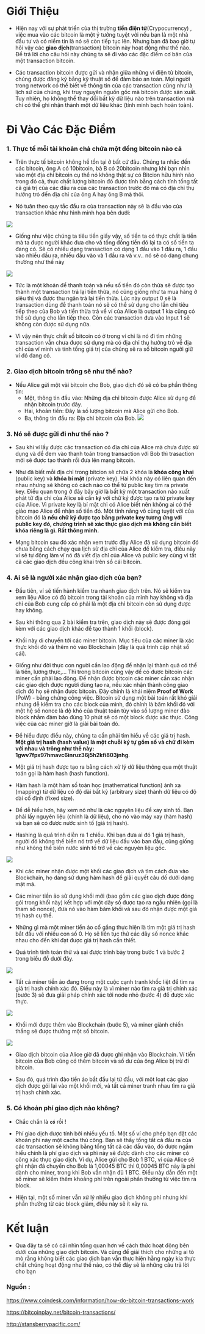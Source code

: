 # Giới Thiệu
- Hiện nay với sự phát triển của thị trường **tiền điện tử**(Crypocurrency) , việc mua vào các bitcoin là một ý tưởng tuyệt vời nếu bạn là một nhà đầu tư và có niềm tin là nó sẽ còn tiếp tục lên. Nhưng bạn đã bao giờ tự hỏi vậy các **giao dịch**(transaction) bitcoin này hoạt động như thế nào. Để trả lời cho câu hỏi này chúng ta sẽ đi vào các đặc điểm cơ bản của một transaction bitcoin.

- Các transaction bitcoin được gửi và nhận giữa những ví điện tử bitcoin, chúng được đăng ký bằng kỹ thuật số để đảm bảo an toàn. Mọi người trong network có thể biết về thông tin của các transaction cũng như là lịch sử của chúng, khi truy nguyên nguồn gốc mà bitcoin được sản xuất. Tuy nhiên, họ không thể thay đổi bất kỳ dữ liệu nào trên transaction mà chỉ có thể ghi nhận thành một dữ liệu khác (tính minh bạch hoàn toàn).

# Đi Vào Các Đặc Điểm
### 1. Thực tế mỗi tài khoản chả chứa một đồng bitcoin nào cả
- Trên thực tế bitcoin không hề tồn tại ở bất cứ đâu. Chúng ta nhắc đến các bitcoin, ông A có 10bitcoin, bà B có 20bitcoin nhưng khi bạn nhìn vào một địa chỉ bitcoin cụ thể nó không thật sự có Bitcion hữu hình nào trong đó cả, thực chất lượng bitcoin đó được tính bằng cách tính tổng tất cả giá trị của các đầu ra của các transaction trước đó mà có địa chỉ thụ hưởng trỏ đến địa chỉ của ông A hay ông B mà thôi.

- Nó tuân theo quy tắc đầu ra của transaction này sẽ là đầu vào của transaction khác như hình minh họa bên dưới:

![](https://images.viblo.asia/8edf951b-ad6c-4bb7-b67c-8f60fc1e08c0.png)

- Giống như việc chúng ta tiêu tiền giấy vậy, số tiền ta có thực chất là tiền mà ta được người khác đưa cho và tổng đống tiền đó lại ta có số tiền ta đang có. Sẽ có nhiều dạng transaction có dạng 1 đầu vào 1 đầu ra, 1 đầu vào nhiều đầu ra, nhiều đầu vào và 1 đầu ra và v.v.. nó sẽ có dạng chung thường như thế này

![](https://images.viblo.asia/cbdbd442-80a2-4911-b9f4-2e3d85248d6e.png)

- Tức là một khoản để thanh toán và nếu số tiền đó còn thừa sẽ được tạo thành một transaction trả lại tiền thừa, nó cũng giống như ta mua hàng ở siêu thị và được thu ngân trả lại tiền thừa. Lúc này output 0 sẽ là transaction dùng để thanh toán nó sẽ có thể sử dụng cho lần chi tiêu tiếp theo của Bob và tiền thừa trả về ví của Alice là output 1 kia cũng có thể sử dụng cho lần tiếp theo. Còn các transaction đưa vào Input 1 sẽ không còn được sử dụng nữa.

- Vì vậy nên thực chất số bitcoin có ở trong ví chỉ là nó đi tìm những transaction vẫn chưa được sử dụng mà có địa chỉ thụ hưởng trỏ về địa chỉ của ví mình và tính tổng giá trị của chúng sẽ ra số bitcoin người giữ ví đó đang có.

### 2. Giao dịch bitcoin trông sẽ như thế nào?
- Nếu Alice gửi một vài bitcoin cho Bob, giao dịch đó sẽ có ba phần thông tin:
    + Một, thông tin đầu vào: Những địa chỉ bitcoin được Alice sử dụng để nhận bitcoin trước đây.
    + Hai, khoản tiền: Đây là số lượng bitcoin mà Alice gửi cho Bob.
    + Ba, thông tin đầu ra: Địa chỉ bitcoin của Bob.
![](https://images.viblo.asia/b4a722a1-b7a0-4088-9117-739ed2678d87.png)

### 3. Nó sẽ được gửi đi như thế nào ?
- Sau khi ví lấy được các transaction có địa chỉ của Alice mà chưa được sử dụng và để đem vào thanh toán trong transaction với Bob thì trasaction mới sẽ được tạo thành rồi đưa lên mạng bitcoin.

- Như đã biết mỗi địa chỉ trong bitcion sẽ chứa 2 khóa là **khóa công khai** (public key) và **khóa bí mật** (private key). Hai khóa này có liên quan đến nhau nhưng sẽ không có cách nào có thể từ public key tìm ra private key. Điều quan trong ở đây bây giờ là bất kỳ một transaction nào xuất phát từ địa chỉ của Alice sẽ cần **`ký`** với chữ ký được tạo ra từ private key của Alice. Vì private key là bí mật chỉ có Alice biết nên không ai có thể giảo mạo Alice để nhận số tiền đó. Một tính năng vô cùng tuyệt vời của bitcoin đó là **nếu chữ ký được tạo bằng private key tương ứng với public key đó, chương trình sẽ xác thực giao dịch mà không cần biết khóa riêng là gì. Rất thông minh.**

- Mạng bitcoin sau đó xác nhận xem trước đây Alice đã sử dụng bitcoin đó chưa bằng cách chạy qua lịch sử địa chỉ của Alice để kiểm tra, điều này ví sẽ tự động làm ví nó đã viết địa chỉ của Alice và public key cùng vì tất cả các giao dịch đều công khai trên sổ cái bitcoin.

### 4. Ai sẽ là người xác nhận giao dịch của bạn?
- Đầu tiên, ví sẽ tiến hành kiểm tra nhanh giao dịch trên. Nó sẽ kiểm tra xem liệu Alice có đủ bitcoin trong tài khoản của mình hay không và địa chỉ của Bob cung cấp có phải là một địa chỉ bitcoin còn sử dụng được hay không.

- Sau khi thông qua 2 bài kiểm tra trên, giao dịch này sẽ được đóng gói kèm với các giao dịch khác để tạo thành 1 khối (block).

- Khối này di chuyển tới các miner bitcoin. Mục tiêu của các miner là xác thực khối đó và thêm nó vào Blockchain (đây là quá trình cập nhật sổ cái).

- Giống như đời thực con người cần lao động để nhận lại thành quả có thể là tiền, lương thực,... Thì trong bitcoin cũng vậy để có được bitcoin các miner cần phải lao động. Để nhận được bitcoin các miner cần xác nhận các giao dịch được người dùng tạo ra, nếu xác nhận thành công giao dịch đó họ sẽ nhận được bitcoin. Đây chính là khái niệm **Proof of Work** (PoW) - bằng chứng công việc. Bitcoin sử dụng một bài toán rất khó giải nhưng dễ kiểm tra cho các block của mình, đó chính là băm khối đó với một hệ số nonce là độ khó của thuật toán tùy vào số lượng miner đào block nhằm đảm bảo đúng 10 phút sẽ có một block được xác thực. Công việc của các miner giờ là giải bài toán đó.

- Để hiểu được điều này, chúng ta cần phải tìm hiểu về các giá trị hash. **Một giá trị hash (hash value) là một chuỗi ký tự gồm số và chữ đi kèm với nhau và trông như thế này: 1gwv7fpx97hmavc6inruz36j5h2kfi803jnhg**.

- Một giá trị hash được tạo ra bằng cách xử lý dữ liệu thông qua một thuật toán gọi là hàm hash (hash function).

- Hàm hash là một hàm số toán học (mathematical function) ánh xạ (mapping) từ dữ liệu có độ dài bất kỳ (arbitrary size) thành dữ liệu có độ dài cố định (fixed size).

- Để dễ hiểu hơn, hãy xem nó như là các nguyên liệu để xay sinh tố. Bạn phải lấy nguyên liệu (chính là dữ liệu), cho nó vào máy xay (hàm hash) và bạn sẽ có được nước sinh tố (giá trị hash).

- Hashing là quá trình diễn ra 1 chiều. Khi bạn đưa ai đó 1 giá trị hash, người đó không thể biến nó trở về dữ liệu đầu vào ban đầu, cũng giống như không thể biến nước sinh tố trở về các nguyên liệu gốc.

![](https://images.viblo.asia/c67b5a00-c8e8-4864-b648-cf2765a48d2c.jpg)

- Khi các miner nhận được một khối các giao dịch và tìm cách đưa vào Blockchain, họ đang sử dụng hàm hash để giải quyết câu đố dưới dạng mật mã.

- Các miner tiền ảo sử dụng khối mới (bao gồm các giao dịch được đóng gói trong khối này) kết hợp với một dãy số được tạo ra ngẫu nhiên (gọi là tham số nonce), đưa nó vào hàm băm khối và sau đó nhận được một giá trị hash cụ thể.

- Những gì mà một miner tiền ảo cố gắng thực hiện là tìm một giá trị hash bắt đầu với nhiều con số 0. Họ sẽ liên tục thử các dãy số nonce khác nhau cho đến khi đạt được giá trị hash cần thiết.

- Quá trình tính toán thử và sai được trình bày trong bước 1 và bước 2 trong biểu đồ dưới đây.

![](https://images.viblo.asia/c47021b5-9113-470e-b323-90ccb89af04a.jpg)

- Tất cả miner tiền ảo đang trong một cuộc cạnh tranh khốc liệt để tìm ra giá trị hash chính xác đó. Điều này là vì miner nào tìm ra giá trị chính xác (bước 3) sẽ đưa giải pháp chính xác tới node nhỏ (bước 4) để được xác thực.

![](https://images.viblo.asia/8fbc0b8b-8ac7-4e34-876d-a206afa5df76.jpg)

- Khối mới được thêm vào Blockchain (bước 5), và miner giành chiến thắng sẽ được thưởng một số bitcoin.

![](https://images.viblo.asia/2c26c1a4-4776-4e2b-a8dd-a731f297f9fa.jpg)

- Giao dịch bitcoin của Alice giờ đã được ghi nhận vào Blockchain. Ví tiền bitcoin của Bob cũng có thêm bitcoin và số dư của ông Alice bị trừ đi bitcoin.

- Sau đó, quá trình đào tiền ảo bắt đầu lại từ đầu, với một loạt các giao dịch được gói lại vào một khối mới, và tất cả miner tranh nhau tìm ra giá trị hash chính xác.

### 5. Có khoản phí giao dịch nào không?
- Chắc chắn là **`có`** rồi !
- Phí giao dịch được tính bởi nhiều yếu tố. Một số ví cho phép bạn đặt các khoản phí này một cachs thủ công. Bạn sẽ thấy tổng tất cả đầu ra của các transaction sẽ không bằng tổng tất cả các đầu vào, đó được ngầm hiểu chính là phí giao dịch và phì này sẽ được dành cho các miner có công xác thực giao dịch. Ví dụ, Alice gửi cho Bob 1 BTC, ví của Alice sẽ ghi nhận đã chuyển cho Bob là 1,00045 BTC thì 0,00045 BTC này là phí dành cho miner, trong khi Bob vẫn nhận đủ 1 BTC. Điều này dẫn đến một số miner sẽ kiếm thêm khoảng phí trên ngoài phần thưởng từ việc tìm ra block.

- Hiện tại, một số miner vẫn xử lý nhiều giao dịch không phí nhưng khi phần thưởng từ các block giảm, điều này sẽ ít xảy ra.

# Kết luận
- Qua đây ta sẽ có cái nhìn tổng quan hơn về cách thức hoạt động bên dưới của những giao dịch bitcoin. Và cũng để giải thích cho những ai tò mò rằng không biết các giao dịch bạn vẫn thực hiện hằng ngày kia thực chất chúng hoạt động như thế nào, có thể đây sẽ là những câu trả lời cho bạn

### Nguồn :
https://www.coindesk.com/information/how-do-bitcoin-transactions-work

https://bitcoinplay.net/bitcoin-transactions/

http://stansberrypacific.com/